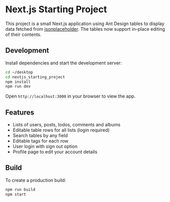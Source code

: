 # Next.js Starting Project

This project is a small Next.js application using Ant Design tables to display data fetched from [jsonplaceholder](https://jsonplaceholder.typicode.com/). The tables now support in–place editing of their contents.

## Development

Install dependencies and start the development server:

```bash
cd ~/desktop
cd nextjs_starting_project
npm install
npm run dev
```

Open `http://localhost:3000` in your browser to view the app.

## Features

- Lists of users, posts, todos, comments and albums
- Editable table rows for all lists (login required)
- Search tables by any field
- Editable tags for each row
- User login with sign out option
- Profile page to edit your account details

## Build

To create a production build:

```bash
npm run build
npm start
```
